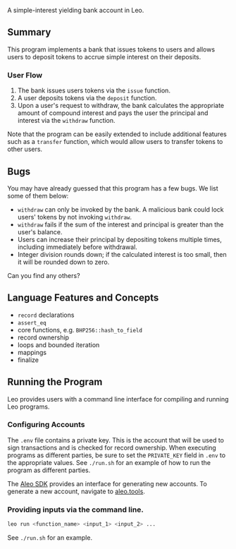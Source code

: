 <!-- # 🏦 Basic Bank -->

[//]: # (<img alt="workshop/basic_bank" width="1412" src="../.resources/basic_bank.png">)

A simple-interest yielding bank account in Leo.

## Summary

This program implements a bank that issues tokens to users and allows users to deposit tokens to accrue simple interest on their deposits.

### User Flow
1. The bank issues users tokens via the `issue` function.
2. A user deposits tokens via the `deposit` function.
3. Upon a user's request to withdraw, the bank calculates the appropriate amount of compound interest and pays the user the principal and interest via the `withdraw` function.

Note that the program can be easily extended to include additional features such as a `transfer` function, which would allow users to transfer tokens to other users.

## Bugs

You may have already guessed that this program has a few bugs. We list some of them below: 
- `withdraw` can only be invoked by the bank. A malicious bank could lock users' tokens by not invoking `withdraw`.
- `withdraw` fails if the sum of the interest and principal is greater than the user's balance. 
- Users can increase their principal by depositing tokens multiple times, including immediately before withdrawal.
- Integer division rounds down; if the calculated interest is too small, then it will be rounded down to zero.

Can you find any others?

## Language Features and Concepts
- `record` declarations
- `assert_eq`
- core functions, e.g. `BHP256::hash_to_field`
- record ownership
- loops and bounded iteration
- mappings
- finalize

## Running the Program

Leo provides users with a command line interface for compiling and running Leo programs.

### Configuring Accounts
The `.env` file contains a private key.
This is the account that will be used to sign transactions and is checked for record ownership.
When executing programs as different parties, be sure to set the `PRIVATE_KEY` field in `.env` to the appropriate values.
See `./run.sh` for an example of how to run the program as different parties.


The [Aleo SDK](https://github.com/AleoHQ/leo/tree/testnet3) provides an interface for generating new accounts.
To generate a new account, navigate to [aleo.tools](https://aleo.tools).

### Providing inputs via the command line.
```bash
leo run <function_name> <input_1> <input_2> ...
```
See `./run.sh` for an example.
